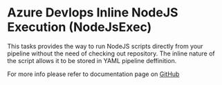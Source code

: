 # Azure Devlops Inline NodeJS Execution (NodeJsExec)

This tasks provides the way to run NodeJS scripts directly from your pipeline without the need of checking out repository.
The inline nature of the script allows it to be stored in YAML pipeline deffinition.

For more info please refer to documentation page on [GitHub](https://github.com/maciejmaciejewski/azure-pipelines-nodejs-exec)
